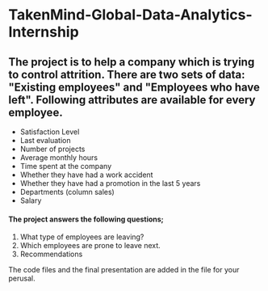 # TakenMind-Global-Data-Analytics-Internship

## The project is to help a company which is trying to control attrition. There are two sets of data: "Existing employees" and "Employees who have left". Following attributes are available for every employee.
+ Satisfaction Level
+ Last evaluation
+ Number of projects
+ Average monthly hours
+ Time spent at the company
+ Whether they have had a work accident
+ Whether they have had a promotion in the last 5 years
+ Departments (column sales)
+ Salary

#### The project answers the following questions; 
1. What type of employees are leaving? 
2. Which employees are prone to leave next. 
3. Recommendations

 The code files and the final presentation are added in the file for your perusal.
